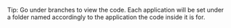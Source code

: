 Tip: Go under branches to view the code. Each application will be set under a folder named accordingly to the application the code inside it is for.
